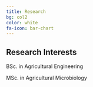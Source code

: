 ```yaml
---
title: Research
bg: col2
color: white
fa-icon: bar-chart
---
```


## Research Interests

<p> BSc. in Agricultural Engineering </p>
<p> MSc. in Agricultural Microbiology </p>